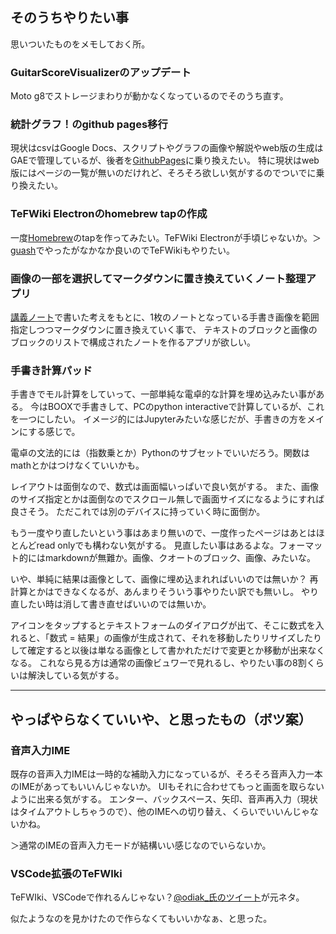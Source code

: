 ## そのうちやりたい事

思いついたものをメモしておく所。

### GuitarScoreVisualizerのアップデート

Moto g8でストレージまわりが動かなくなっているのでそのうち直す。

### 統計グラフ！のgithub pages移行

現状はcsvはGoogle Docs、スクリプトやグラフの画像や解説やweb版の生成はGAEで管理しているが、後者を[GithubPages](GithubPages.md)に乗り換えたい。
特に現状はweb版にはページの一覧が無いのだけれど、そろそろ欲しい気がするのでついでに乗り換えたい。

### TeFWiki Electronのhomebrew tapの作成

一度[Homebrew](Homebrew.md)のtapを作ってみたい。TeFWiki Electronが手頃じゃないか。＞[guash](guash.md)でやったがなかなか良いのでTeFWikiもやりたい。

### 画像の一部を選択してマークダウンに置き換えていくノート整理アプリ

[講義ノート](講義ノート.md)で書いた考えをもとに、1枚のノートとなっている手書き画像を範囲指定しつつマークダウンに置き換えていく事で、
テキストのブロックと画像のブロックのリストで構成されたノートを作るアプリが欲しい。

### 手書き計算パッド

手書きでモル計算をしていって、一部単純な電卓的な計算を埋め込みたい事がある。
今はBOOXで手書きして、PCのpython interactiveで計算しているが、これを一つにしたい。
イメージ的にはJupyterみたいな感じだが、手書きの方をメインにする感じで。

電卓の文法的には（指数乗とか）Pythonのサブセットでいいだろう。関数はmathとかはつけなくていいかも。

レイアウトは面倒なので、数式は画面幅いっぱいで良い気がする。
また、画像のサイズ指定とかは面倒なのでスクロール無しで画面サイズになるようにすれば良さそう。
ただこれでは別のデバイスに持っていく時に面倒か。

もう一度やり直したいという事はあまり無いので、一度作ったページはあとはほとんどread onlyでも構わない気がする。
見直したい事はあるよな。フォーマット的にはmarkdownが無難か。画像、クオートのブロック、画像、みたいな。

いや、単純に結果は画像として、画像に埋め込まれればいいのでは無いか？
再計算とかはできなくなるが、あんまりそういう事やりたい訳でも無いし。
やり直したい時は消して書き直せばいいのでは無いか。

アイコンをタップするとテキストフォームのダイアログが出て、そこに数式を入れると、「数式 = 結果」の画像が生成されて、それを移動したりリサイズしたりして確定すると以後は単なる画像として書かれただけで変更とか移動が出来なくなる。
これなら見る方は通常の画像ビュワーで見れるし、やりたい事の8割くらいは解決している気がする。


----

## やっぱやらなくていいや、と思ったもの（ボツ案）

### 音声入力IME

既存の音声入力IMEは一時的な補助入力になっているが、そろそろ音声入力一本のIMEがあってもいいんじゃないか。
UIもそれに合わせてもっと画面を取らないように出来る気がする。
エンター、バックスペース、矢印、音声再入力（現状はタイムアウトしちゃうので）、他のIMEへの切り替え、くらいでいいんじゃないかね。

＞通常のIMEの音声入力モードが結構いい感じなのでいらないか。


### VSCode拡張のTeFWIki

TeFWIki、VSCodeで作れるんじゃない？[@odiak_氏のツイート](https://twitter.com/odiak_/status/1466167604800733184)が元ネタ。

似たようなのを見かけたので作らなくてもいいかなぁ、と思った。